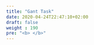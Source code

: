 ```yaml
---
title: "Gant Task"
date: 2020-04-24T22:47:10+02:00
draft: false
weight : 190
pre: "<b> </b>"
---
```

